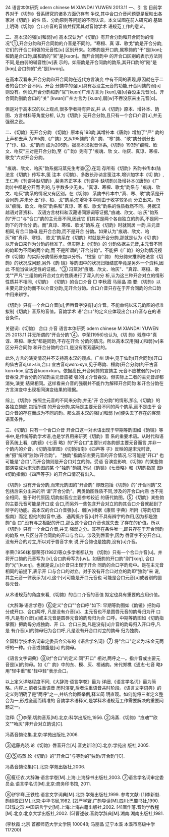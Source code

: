 24 语言本体研究 odern chinese M
XIANDAI YUWEN
2013.11 一、引 言 目前学界对于《切韵》音系研究的诸多方面仍存有 争议,其中合口介音问题更是反映出各家对《切韵》的性 质、分韵原则等问题的不同认识。本文试图在前人研究的 基础上明确《切韵》合口介音的音值并探索其对音韵学术 语规范工作的意义。

二、高本汉的强[u]和弱[w] 高本汉认为"《切韵》有开合分韵和开合同韵的情 况"①,开合分韵和开合同韵的介音是不同的。"寒桓、真 谆、歌戈"韵是开合分韵,它们的开合口用强的元音性[u] 区别开来。如寒韵是开口韵,属寒韵的"干"是[kɑn]; 桓韵是合口韵,属桓韵的"官"是[kuɑn]。而开合同韵中 的开合口区别的表示方法则不同,是由弱的辅音性[w]表 示的。如唐韵是开合同韵的韵系,其开口韵的"刚"是
[kɑŋ],合口韵的"光"是[kwɑŋ]。

在高本汉看来,开合分韵和开合同韵在近代方言演变 中有不同的表现,原因就在于二者的合口介音不同。开合 分韵中的强[u]具有吞没主元音的功能,开合同韵的弱[u] 则没有。例如,开合分韵桓韵"官"[kuɑn]广州方言为 [kun],强[u]吞没主元音[ɑ]。开合同韵删韵合口的"关" [kwan]广州方言为 [kuɑn],弱[w]不吞没原来主元音[ɑ]。

但是对于高本汉的以上观点,很多学者持有异议,并 从《切韵》原本、增补本、韵图、方言材料等角度分析, 认为《切韵》无开合分韵,且只有一个合口介音[u],并无 强弱之说。

二、《切韵》无开合分韵 《切韵》原本有193韵,其增补本《唐韵》增加了"严" 韵的上声和去声,为195韵,《广韵》又从195韵的"真" 韵、"寒"韵、"歌"韵分别分出了"谆、桓、戈"韵而 成为206韵。据高本汉拟音体系,《切韵》193韵"痕魂、欣 文、咍灰"三对是开合分韵,至《广韵》则有了"痕魂、欣 文、咍灰、真谆、寒桓、歌戈"六对开合分韵。

"痕魂、欣文、咍灰"韵系据冯蒸先生考查②,在现 存所有《切韵》系韵书传本(陆法言《切韵》传写本,笺 注本《切韵》、多数长孙讷言笺注本,增训加字本《切 韵》,王仁昫《刊谬补缺切韵》,裴务齐正字本《刊谬补 缺切韵》)及增补本(《唐韵》《广韵》)中都是分开而 列的,与字数多少无关。"真谆、寒桓、歌戈"韵系与 "痕魂、欣文、咍灰"韵系的情况又有区别。在《切韵》 系韵书传本中,"真、寒、歌"韵系是开合同韵,并未分 出"谆、桓、戈"韵系;在增补本中则由于收字较多而 分立出来。所以"痕魂、欣文、咍灰"韵系和"真谆、寒 桓、歌戈"韵系的性质截然不同。另据汉越语对音资料、 汉语方言材料和汉藏语同源词等证据,"痕魂、欣文、咍 灰"韵系的"开口"与"合口"韵的主元音不同,因此它 们其实是两个各自独立的韵系,不是同一韵下的开合分 韵。而"真谆、寒桓、歌戈"韵系,在《切韵》时就同居 一韵,主元音相同,有合口韵母,是开合合韵,而不是开合 分韵。如果认为"痕魂、欣文、咍灰"和"真谆、寒桓、 歌戈"韵系在《切韵》时就是开合分韵,那就是认为《切 韵》以开合口来作为分韵的标准了。但实际上《切韵》的 分韵依据主元音,主元音不同的韵即为不同的两个韵,而 不是所谓的"开合分韵"。不能把《广韵》的分韵情况视 作《切韵》的实际分韵情形来加以分析。"根据《广韵》 的分韵来推断陆法言《切韵》的状况成问题,另外《韵 镜》等韵图中的状况归根结底毕竟是另外一个资料,因此 不能当做决定性的证据。"③
冯蒸对"痕魂、欣文、咍灰"、"真谆、寒桓、歌 戈""严凡"三组韵的开合对立的性质进行了深入的分 析,认为这三种开合对立的情形性质并不相同,《切韵》
《切韵》的合口介音
□ 李秋霞 马丽晶 摘 要:《切韵》以主要元音分韵而不以介音分韵,无开合分韵。合口介音只存在于开合同韵的合口韵中用来辨字。

《切韵》只有一个合口介音[u],但唇音字没有[u]介音。不能单纯以宋元韵图的标准拟制《切韵》音系的音值。音韵学术 语"合口"的定义应体现出合口介音存在的语音条件。

关键词:《切韵》 合口 介音 语言本体研究 odern chinese M
XIANDAI YUWEN
25 2013.11 并无所谓的"开合分韵"④。李荣(1956)也认为,《切 韵》残卷中"真谆、寒桓、歌戈"都是同韵,不存在开合 分韵的情况。所以高本汉用强[u]和弱[w]来区分开合同韵 和开合分韵的合口,是没有客观基础的。

此外,方言的演变情况并不支持高本汉的观点。广州 话中,见于仙韵(开合同韵)开口的仙古音si̯ɛn>sin,合口 宣古音si̯wɛn>syn,见于寒韵、桓韵(开合分韵)的干古音 kɑn>kɔn,官古音kuɑn>kun。依据高氏,开合同韵的宣韵主 元音不应被弱的[w]介音吞没,开合分韵的官韵主元音应被 强的[u]介音吞没。但实际上二者的主元音却都消失,演变 结果相同。这样看来介音的强弱并不能作为解释开合同韵 和开合分韵在方言演变中出现相同演变结果的理据。

综上,《切韵》按照主元音的不同来分韵,并无"开 合分韵"的情形,那么《切韵》的各独立韵部,包括所谓 的开合分韵,实际是主要元音不同的两个韵系,而不是由于 合口介音的存在而成为不同的韵。那么高本汉的强[u]和弱 [w]便失去了存在的客观语音条件。

三、《切韵》只有一个合口介音 开合口这一对术语出现于早期等韵图如《韵镜》等 书中,是传统等韵学术语,也是学界用来研究《切韵》音 系的重要术语。从时代和语音系统上看,《韵镜》《七音 略》的"开合口"主要针对各韵部主要元音而言,并非一 个韵内的介音。《切韵指掌图》《切韵指南》《四声等 子》反映的是宋元时音,由"摄"统领"独韵/开合韵"。 "独韵"指韵部主要元音的开合情况,它可能是"开口" 也可能是"合口",而开合韵则是开合口对立的韵。受语 音演变影响,《切韵》的某些韵部演变成为宋元韵图的某 个"独韵"韵摄,所以《韵镜》《七音略》和《切韵指掌 图》《切韵指南》《四声等子》的开合口情况有出入。

《切韵》没有开合分韵,而宋元韵图的"开合韵" 却既包括《切韵》的"开合同韵"又包括后来分出来的所 谓"开合分韵"。两类韵图性质不同,涉及的开合口内涵 也不完全相同。鉴于时代原因,切韵拟音应主要参考较近 的唐代韵图。⑤《切韵》某些韵的主要元音可能是开口或 合口,而另外一些包含开合对立的韵其合口介音就起到了 辨字的功能。高本汉的合口介音强[u]、弱[w]根据《康熙 字典》所附《等韵切音指南》而定,但他的拟音中,通、 遇两摄介音[u]并不具有辨字的作用,因为都是独韵"合 口",没有与之相配的开口,那么这个合口介音也就失去 了存在的价值。所以《切韵》只有一个合口介音,并无 强弱之分。其存在条件唯一,即只存在于开合同韵的韵系 中,只区分开合同韵的开口与合口。涉及到唇音字,因为 唇音字不分开合口,没有开合的对立,所以对于唇音字来 说,开合韵也是独韵,没有[u]介音。

李荣(1956)和邵荣芬(1982)等众多学者都认为
《切韵》只有一个合口介音[u]。并将开口韵的元音写为
[v],合口韵母写为[uv]。如唐韵的开口韵"刚"[kɑŋ], 合口韵"光"[kuɑŋ]。也就是说,[u]介音只出现于开合 同韵的合口字韵母中。是在主元音相同的前提下,表示开 口与合口的对立。对于没有开合口对立的韵即"独韵"来 说,其主元音一律表示为[v],这个[v]可能是开口元音也 可能是合口元音[u]或者别的圆唇元音。

从术语规范的角度来看,《切韵》的合口介音的音值 拟定也具有重要的应用价值。

《大辞海·语言学卷》⑥定义"合口""合口呼"如下: 早期等韵图如《韵镜》把韵母分成开口、合口两呼, 凡是没有介音[u]、主元音也不是圆唇元音的韵母归为开 口呼,凡是有介音[u]或主元音是圆唇元音的韵母归为合 口呼。中期等韵图如《切韵指掌图》把韵母分成独韵、开 口、合口三类,凡是没有[u]介音的韵母归入开口呼,凡是 有介音[u]的韵母归为合口呼,凡是没有开合口对立的韵母 归为独韵。

全国科学技术名词审定委员会公布的《语言学名词》⑦
将"合口"定义为:宋金元两呼的一种。介音或韵腹是[u] 的韵母。

《语言文字词典》⑧对"合口"的定义:同"开口" 相对,两呼之一。指介音或主要元音是[u]的韵母。如《广 韵》中的东、模、灰、桓诸韵。宋代郑樵《通志·七音 略》用"轻中重"和"轻中轻"表示合口。

以上定义详略程度不同,《大辞海·语言学卷》最为 详细,《语言学名词》最为简略。内容上,前者注重语音 历时演变,后者注重语音共时阶段。《语言文字词典》的 定义则明确了是"两呼"之一,并结合韵图举例,释义简 明直观。如何能将三者定义整合为一,形成全面而精准的 音韵学术语释义,是学科术语规范工作需要解决的重要问 题之一。

注释: ①李荣.切韵音系[M].北京:科学出版社,1956. ②冯蒸.《切韵》"痕魂""欣文""咍灰"非开合对立韵说[C]. 

冯蒸音韵论集.北京:学苑出版社,2006.

③远藤光晓.论《切韵》唇音开合[A].音史新论[C].北京:学苑出 版社,2005.

④⑤冯蒸.论《切韵》的"开合口"与等韵的"独韵/开合韵"[C]. 

冯蒸音韵论集[C].北京:学苑出版社,2006.

⑥夏征农.大辞海·语言学卷[M].上海:上海辞书出版社,2003. ⑦语言学名词审定委员会.语言学名词[M].北京:商务印书馆, 2011.

⑧骈宇骞,王铁柱.语言文字词典[M].北京:学苑出版社,1999. 参考文献: [1]李新魁.韵镜校正[M].北京:中华书局,1982. [2]严学宭.广韵导读[M].四川:巴蜀书社,1990. [3]濮之珍.中国语言学史[M].上海:上海古籍出版社,2002. [4]唐作藩.音韵学教程[M].北京:北京大学出版社,2002. [5]曹述敬.音韵学辞典[M].湖南:湖南出版社,1981.

 (李秋霞 北京 首都师范大学文学院 100048; 马丽晶 辽宁本溪 本溪市高级中学 117200)